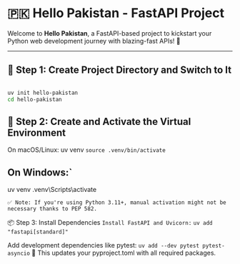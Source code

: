 # 🇵🇰 Hello Pakistan - FastAPI Project

Welcome to **Hello Pakistan**, a FastAPI-based project to kickstart your Python web development journey with blazing-fast APIs! 🚀

---

## 📁 Step 1: Create Project Directory and Switch to It
```bash

uv init hello-pakistan
cd hello-pakistan
```
## 🐍 Step 2: Create and Activate the Virtual Environment
On macOS/Linux:
uv venv
```source .venv/bin/activate```

## On Windows:`
uv venv
.venv\Scripts\activate

```✅ Note: If you're using Python 3.11+, manual activation might not be necessary thanks to PEP 582.```

📦 Step 3: Install Dependencies
```Install FastAPI and Uvicorn:```
```uv add "fastapi[standard]"```

Add development dependencies like pytest:
```uv add --dev pytest pytest-asyncio```
📝 This updates your pyproject.toml with all required packages.





